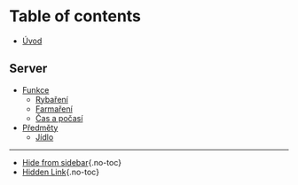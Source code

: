 # Table of contents

* [Úvod](README.md)

## Server

* [Funkce](functions/functions.md)
  * [Rybaření](functions/fishing.md)
  * [Farmaření](functions/farming.md)
  * [Čas a počasí](functions/time.md)
* [Předměty](items/items.md)
  * [Jídlo](items/food.md)

***

* [Hide from sidebar](hide-from-sidebar.md){.no-toc}
* [Hidden Link](hide-from-sidebar.md){.no-toc}
